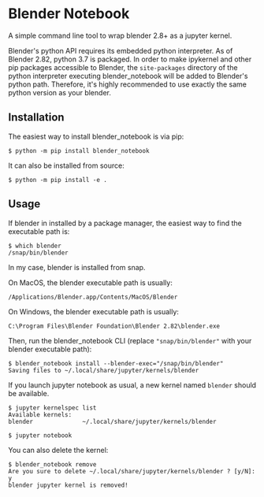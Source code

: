 # Blender Notebook

A simple command line tool to wrap blender 2.8+ as a jupyter kernel.

Blender's python API requires its embedded python interpreter. As of Blender 2.82, python 3.7 is packaged. In order to make ipykernel and other pip packages accessible to Blender, the `site-packages` directory of the python interpreter executing blender_notebook will be added to Blender's python path. Therefore, it's highly recommended to use exactly the same python version as your blender.

## Installation

The easiest way to install blender_notebook is via pip:
```
$ python -m pip install blender_notebook
```

It can also be installed from source:
```
$ python -m pip install -e .
```

## Usage

If blender in installed by a package manager, the easiest way to find the executable path is:
```
$ which blender
/snap/bin/blender
```
In my case, blender is installed from snap.

On MacOS, the blender executable path is usually:
```
/Applications/Blender.app/Contents/MacOS/Blender
```

On Windows, the blender executable path is usually:
```
C:\Program Files\Blender Foundation\Blender 2.82\blender.exe
```

Then, run the blender_notebook CLI (replace `"snap/bin/blender"` with your blender executable path):
```
$ blender_notebook install --blender-exec="/snap/bin/blender"
Saving files to ~/.local/share/jupyter/kernels/blender
```
If you launch jupyter notebook as usual, a new kernel named `blender` should be available.
```
$ jupyter kernelspec list
Available kernels:
blender              ~/.local/share/jupyter/kernels/blender

$ jupyter notebook
```

You can also delete the kernel:
```
$ blender_notebook remove
Are you sure to delete ~/.local/share/jupyter/kernels/blender ? [y/N]: y
blender jupyter kernel is removed!
```